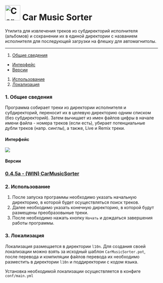 # <img src="https://i.imgur.com/dSzqaaP.png"  width=50 alt="Car Music Sorter Icon"> Car Music Sorter
Утилита для извлечения треков из субдиректорий исполнителя (альбомов) и сохранении их в единой директории с названием исполнителя для последующей загрузки на флешку для автомагнитолы.

---

1. [Общие сведения](#summary)
  * [Интерфейс](#interface)
  * [Версии](#versions)
1. [Использование](#usage)
1. [Локализация](#localization)

<a name="summary"></a>
### 1. Общие сведения
Программа собирает треки из директории исполнителя и субдиректорий, переносит их в целевую директорию одним списком (без субдиректорий).
Затем вычищает из имен файлов цифры в начале имени файла - номера треков (если есть), убирает потенциальные дубли треков (напр. синглы),
а также, Live и Remix треки.

<a name="interface"></a>
#### Интерфейс
<img src="https://i.imgur.com/qlqHY1K.png">

<a name="versions"></a>
#### Версии
### [0.4.5a - (WIN) CarMusicSorter](https://github.com/intervisionlord/CarMusicSorter/releases/tag/0.4.5a)

<a name="usage"></a>
### 2. Использование
  1. После запуска программы необходимо указать начальную директорию, в которой будет осуществляться поиск треков.
  2. Далее необходимо указать конечную директорию, в которой будут размещены преобразовыные треки.
  3. После необходимо нажать кнопку `Начать` и дождаться завершения работы программы.

<a name="localization"></a>
### 3. Локализация
Локализация размещается в директории `l10n`.
Для создания своей локализации можно взять за исходный шаблон `CarMusicSorter.pot`, после перевода и компиляции файлов перевода их необходимо разместить в директории `l10n` и поддиректории с кодом языка.

Установка необходимой локализации осуществляется в конфиге `conf/main.yml`